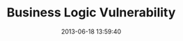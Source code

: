 ---
layout: post
title:  "Business Logic Vulnerability"
date:   2013-06-18 13:59:40
categories: vulnerabilities
---